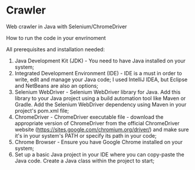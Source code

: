 # Crawler
Web crawler in Java with Selenium/ChromeDriver

How to run the code in your envrinoment

All prerequisites and installation needed:

1. Java Development Kit (JDK) - You need to have Java installed on your system;
2. Integrated Development Environment (IDE) -  IDE is a must in order to write, edit and manage your Java code;
I used IntelliJ IDEA, but Eclipse and NetBeans are also an options;
3. Selenium WebDriver - Selenium WebDriver library for Java. Add this library to your Java project using a build automation tool like Maven or Gradle. Add the Selenium WebDriver dependency using Maven in your project's pom.xml file;
4. ChromeDriver - ChromeDriver executable file - download the appropriate version of ChromeDriver from the official ChromeDriver website (https://sites.google.com/chromium.org/driver/) and make sure it's in your system's PATH or specify its path in your code;
5. Chrome Browser - Ensure you have Google Chrome installed on your system;
6. Set up a basic Java project in your IDE where you can copy-paste the Java code. Create a Java class within the project to start;

